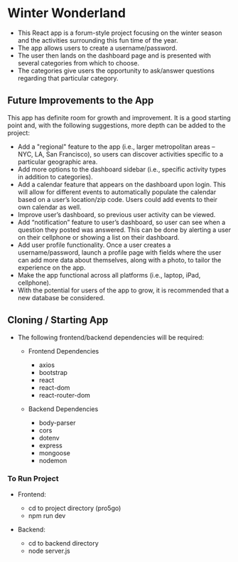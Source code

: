 # Winter Wonderland

- This React app is a forum-style project focusing on the winter season and the activities surrounding this fun time of the year.
- The app allows users to create a username/password.
- The user then lands on the dashboard page and is presented with several categories from which to choose.
- The categories give users the opportunity to ask/answer questions regarding that particular category.


## Future Improvements to the App

This app has definite room for growth and improvement.  It is a good starting point and, with the following suggestions, more depth can be added to the project:
- Add a "regional" feature to the app (i.e., larger metropolitan areas – NYC, LA, San Francisco), so users can discover activities specific to a particular geographic area.
- Add more options to the dashboard sidebar (i.e., specific activity types in addition to categories).
- Add a calendar feature that appears on the dashboard upon login.  This will allow for different events to automatically populate the calendar based on a user’s location/zip code.  Users could add events to their own calendar as well.
- Improve user’s dashboard, so previous user activity can be viewed.
- Add “notification” feature to user’s dashboard, so user can see when a question they posted was answered.  This can be done by alerting a user on their cellphone or showing a list on their dashboard.
- Add user profile functionality.  Once a user creates a username/password, launch a profile page with fields where the user can add more data about themselves, along with a photo, to tailor the experience on the app.
- Make the app functional across all platforms (i.e., laptop, iPad, cellphone).
- With the potential for users of the app to grow, it is recommended that a new database be considered.


## Cloning /  Starting App

- The following frontend/backend dependencies will be required:

  -	Frontend Dependencies
    - axios
    - bootstrap
    - react
    - react-dom
    - react-router-dom

  - Backend Dependencies
    - body-parser
    - cors
    - dotenv
    - express
    - mongoose
    - nodemon

### To Run Project

  - Frontend:
    - cd to project directory (pro5go)
    - npm run dev

  - Backend:
    - cd to backend directory
    - node server.js





